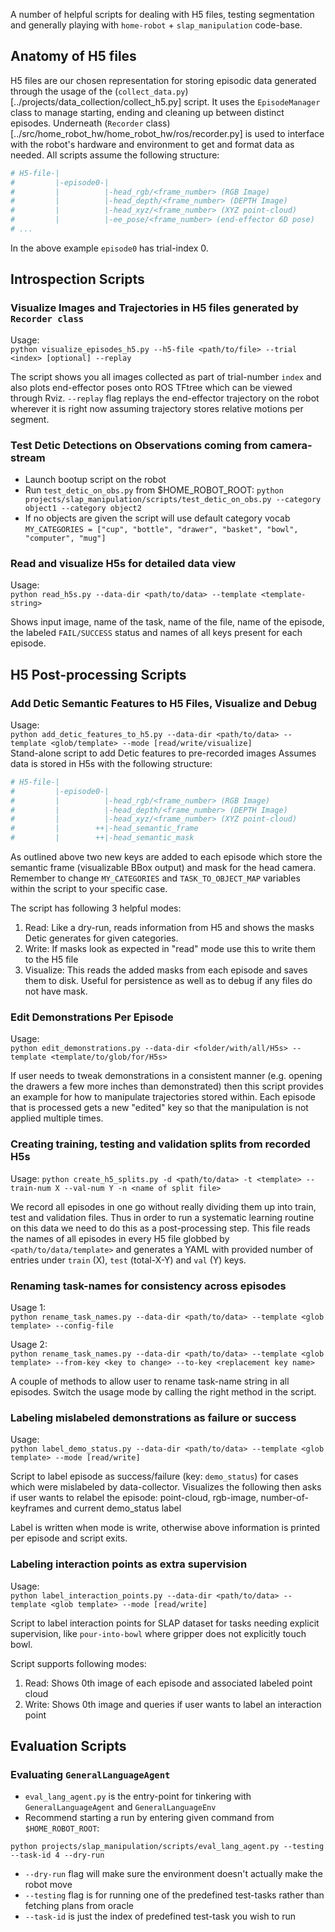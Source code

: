 A number of helpful scripts for dealing with H5 files, testing segmentation and
generally playing with `home-robot` + `slap_manipulation` code-base.

## Anatomy of H5 files

H5 files are our chosen representation for storing episodic data generated through
the usage of the (`collect_data.py`)[../projects/data_collection/collect_h5.py]
script. It uses the `EpisodeManager` class to manage starting, ending and cleaning
up between distinct episodes. Underneath (`Recorder` class)[../src/home_robot_hw/home_robot_hw/ros/recorder.py]
is used to interface with the robot's hardware and environment to get and format
data as needed. All scripts assume the following structure:
```python 
# H5-file-|
#         |-episode0-|
#         |          |-head_rgb/<frame_number> (RGB Image)
#         |          |-head_depth/<frame_number> (DEPTH Image)
#         |          |-head_xyz/<frame_number> (XYZ point-cloud)
#         |          |-ee_pose/<frame_number> (end-effector 6D pose)
# ...
``` 

In the above example `episode0` has trial-index 0.

## Introspection Scripts

### Visualize Images and Trajectories in H5 files generated by `Recorder class`

Usage:  
`python visualize_episodes_h5.py --h5-file <path/to/file> --trial <index> [optional] --replay`

The script shows you all images collected as part of trial-number `index` and
also plots end-effector poses onto ROS TFtree which can be viewed through Rviz.
`--replay` flag replays the end-effector trajectory on the robot wherever
it is right now assuming trajectory stores relative motions per segment.

### Test Detic Detections on Observations coming from camera-stream

- Launch bootup script on the robot
- Run `test_detic_on_obs.py` from $HOME_ROBOT_ROOT:
  `python projects/slap_manipulation/scripts/test_detic_on_obs.py --category object1 --category object2`
- If no objects are given the script will use default category vocab
  `MY_CATEGORIES = ["cup", "bottle", "drawer", "basket", "bowl", "computer", "mug"]`

### Read and visualize H5s for detailed data view

Usage:  
`python read_h5s.py --data-dir <path/to/data> --template <template-string>`

Shows input image, name of the task, name of the file, name of the episode, the
labeled `FAIL/SUCCESS` status and names of all keys present for each episode.

## H5 Post-processing Scripts

### Add Detic Semantic Features to H5 Files, Visualize and Debug

Usage:  
`python add_detic_features_to_h5.py --data-dir <path/to/data> --template <glob/template> --mode
[read/write/visualize]`  
Stand-alone script to add Detic features to pre-recorded images
Assumes data is stored in H5s with the following structure:
```python
# H5-file-|
#         |-episode0-|
#         |          |-head_rgb/<frame_number> (RGB Image)
#         |          |-head_depth/<frame_number> (DEPTH Image)
#         |          |-head_xyz/<frame_number> (XYZ point-cloud)
#         |        ++|-head_semantic_frame
#         |        ++|-head_semantic_mask
```
As outlined above two new keys are added to each episode which store the
semantic frame (visualizable BBox output) and mask for the head camera. 
Remember to change `MY_CATEGORIES` and `TASK_TO_OBJECT_MAP` variables within the
script to your specific case.

The script has following 3 helpful modes:
1. Read: Like a dry-run, reads information from H5 and shows the masks Detic generates for given categories.
1. Write: If masks look as expected in "read" mode use this to write them to the H5 file
1. Visualize: This reads the added masks from each episode and saves them to disk. 
Useful for persistence as well as to debug if any files do not have mask.

### Edit Demonstrations Per Episode

Usage:  
`python edit_demonstrations.py --data-dir <folder/with/all/H5s> --template <template/to/glob/for/H5s>`  

If user needs to tweak demonstrations in a consistent manner (e.g. opening the
drawers a few more inches than demonstrated) then this script provides an example
for how to manipulate trajectories stored within. Each episode that is processed
gets a new "edited" key so that the manipulation is not applied multiple times.

### Creating training, testing and validation splits from recorded H5s

Usage: `python create_h5_splits.py -d <path/to/data> -t <template> --train-num X --val-num Y -n
<name of split file>`

We record all episodes in one go without really dividing them up into train,
test and validation files. Thus in order to run a systematic learning routine
on this data we need to do this as a post-processing step. This file reads
the names of all episodes in every H5 file globbed by `<path/to/data/template>`
and generates a YAML with provided number of entries under `train` (X), `test` (total-X-Y) and
`val` (Y) keys.

### Renaming task-names for consistency across episodes

Usage 1:  
`python rename_task_names.py --data-dir <path/to/data> --template <glob template> --config-file`  

Usage 2:  
`python rename_task_names.py --data-dir <path/to/data> --template <glob template> --from-key <key
to change> --to-key <replacement key name>`

A couple of methods to allow user to rename task-name string in all episodes. 
Switch the usage mode by calling the right method in the script.

### Labeling mislabeled demonstrations as failure or success

Usage:  
`python label_demo_status.py --data-dir <path/to/data> --template <glob template> --mode [read/write]`

Script to label episode as success/failure (key: `demo_status`) for cases which were mislabeled by
data-collector. Visualizes the following then asks if user wants to relabel the episode: 
       point-cloud, rgb-image, number-of-keyframes and current demo_status label

Label is written when mode is write, otherwise above information is printed per episode and script exits.

### Labeling interaction points as extra supervision

Usage:  
`python label_interaction_points.py --data-dir <path/to/data> --template <glob template> --mode [read/write]`

Script to label interaction points for SLAP dataset for tasks
needing explicit supervision, like `pour-into-bowl` where gripper does not explicitly touch bowl.

Script supports following modes:  
  1. Read: Shows 0th image of each episode and associated labeled point cloud
  2. Write: Shows 0th image and queries if user wants to label an interaction point

## Evaluation Scripts

### Evaluating `GeneralLanguageAgent`

- `eval_lang_agent.py` is the entry-point for tinkering with `GeneralLanguageAgent` and `GeneralLanguageEnv`
- Recommend starting a run by entering given command from `$HOME_ROBOT_ROOT`: 

 `python projects/slap_manipulation/scripts/eval_lang_agent.py --testing --task-id 4 --dry-run`
- `--dry-run` flag will make sure the environment doesn't actually make the robot move
- `--testing` flag is for running one of the predefined test-tasks rather than fetching plans from oracle
- `--task-id` is just the index of predefined test-task you wish to run
